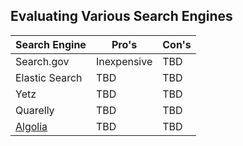 ## Evaluating Various Search Engines 




| Search Engine  | Pro's | Con's |
|----------------|-------|-------|
| Search.gov     | Inexpensive   | TBD   |
| Elastic Search | TBD   | TBD   |
| Yetz           | TBD   | TBD   |
| Quarelly       | TBD   | TBD   |
| [Algolia](https://www.algolia.com/)        | TBD   | TBD   |
